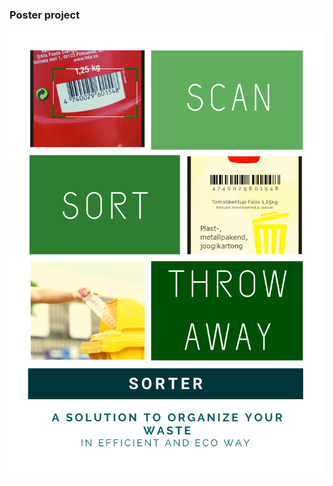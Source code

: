 ### Poster project
<img src="assets/sorterPoster.png" alt="poster for sorter project" width="1000">
